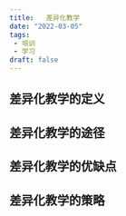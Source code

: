 ```yaml
---
title:   差异化教学
date: "2022-03-05"
tags: 
 - 培训
 - 学习
draft: false
---
```


## 差异化教学的定义

## 差异化教学的途径

## 差异化教学的优缺点

## 差异化教学的策略